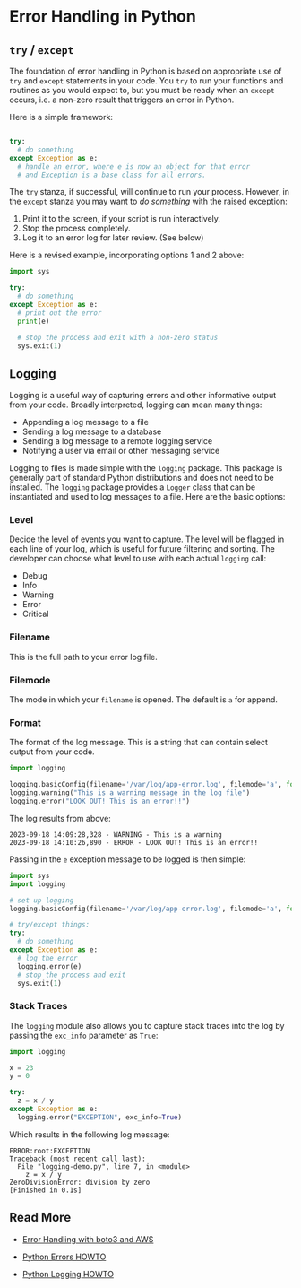 # Error Handling in Python

## `try` / `except`

The foundation of error handling in Python is based on appropriate use 
of `try` and `except` statements in your code. You `try` to run your
functions and routines as you would expect to, but you must be ready
when an `except` occurs, i.e. a non-zero result that triggers an error
in Python.

Here is a simple framework:
```python

try:
  # do something
except Exception as e:
  # handle an error, where e is now an object for that error
  # and Exception is a base class for all errors.

```

The `try` stanza, if successful, will continue to run your process.
However, in the `except` stanza you may want to *do something* with
the raised exception:

1. Print it to the screen, if your script is run interactively.
3. Stop the process completely.
2. Log it to an error log for later review. (See below)

Here is a revised example, incorporating options 1 and 2 above:

```python
import sys

try:
  # do something
except Exception as e:
  # print out the error
  print(e)

  # stop the process and exit with a non-zero status
  sys.exit(1)

```

## Logging

Logging is a useful way of capturing errors and other informative output
from your code. Broadly interpreted, logging can mean many things:

- Appending a log message to a file
- Sending a log message to a database
- Sending a log message to a remote logging service
- Notifying a user via email or other messaging service

Logging to files is made simple with the `logging` package. This package
is generally part of standard Python distributions and does not need to be
installed. The `logging` package provides a `Logger` class that can be
instantiated and used to log messages to a file. Here are the basic options:

### Level
Decide the level of events you want to capture. The level will be flagged in
each line of your log, which is useful for future filtering and sorting.
The developer can choose what level to use with each actual `logging` call:

- Debug
- Info
- Warning
- Error
- Critical

### Filename
This is the full path to your error log file.

### Filemode
The mode in which your `filename` is opened. The default is `a` for append.

### Format
The format of the log message. This is a string that can contain select output from your code.

```python
import logging

logging.basicConfig(filename='/var/log/app-error.log', filemode='a', format='%(asctime)s - %(levelname)s - %(message)s')
logging.warning("This is a warning message in the log file")
logging.error("LOOK OUT! This is an error!!")
```

The log results from above:
```
2023-09-18 14:09:28,328 - WARNING - This is a warning
2023-09-18 14:10:26,890 - ERROR - LOOK OUT! This is an error!!
```

Passing in the `e` exception message to be logged is then simple:

```python
import sys
import logging

# set up logging
logging.basicConfig(filename='/var/log/app-error.log', filemode='a', format='%(asctime)s - %(levelname)s - %(message)s')

# try/except things:
try:
  # do something
except Exception as e:
  # log the error
  logging.error(e)
  # stop the process and exit
  sys.exit(1)

```

### Stack Traces

The `logging` module also allows you to capture stack traces into the log by passing the `exc_info` parameter
as `True`:

```python
import logging

x = 23
y = 0

try:
  z = x / y
except Exception as e:
  logging.error("EXCEPTION", exc_info=True)

```

Which results in the following log message:
```
ERROR:root:EXCEPTION
Traceback (most recent call last):
  File "logging-demo.py", line 7, in <module>
    z = x / y
ZeroDivisionError: division by zero
[Finished in 0.1s]
```

## Read More

- [Error Handling with boto3 and AWS](aws-example.py)


- [Python Errors HOWTO](https://docs.python.org/3/tutorial/errors.html)
- [Python Logging HOWTO](https://docs.python.org/3/howto/logging.html)
